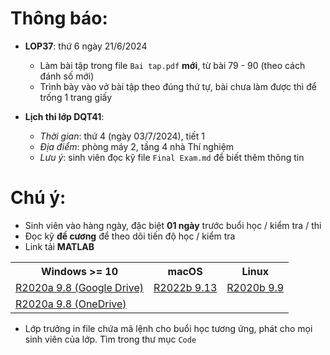 # Thông báo:
* **LOP37**: thứ 6 ngày 21/6/2024
  + Làm bài tập trong file `Bai tap.pdf` **mới**, từ bài 79 - 90 (theo cách đánh số mới)
  + Trình bày vào vở bài tập theo đúng thứ tự, bài chưa làm được thì để trống 1 trang giấy


* **Lịch thi lớp DQT41**:
  + _Thời gian_: thứ 4 (ngày 03/7/2024), tiết 1
  + _Địa điểm_: phòng máy 2, tầng 4 nhà Thí nghiệm
  + _Lưu ý_: sinh viên đọc kỹ file `Final Exam.md` để biết thêm thông tin


# Chú ý:
   * Sinh viên vào hàng ngày, đặc biệt **01 ngày** trước buổi học / kiểm tra / thi
   * Đọc kỹ **đề cương** để theo dõi tiến độ học / kiểm tra
   * Link tải **MATLAB**
<table align="center">
  <tr>
    <th>Windows >= 10</th>
    <th>macOS</th>
    <th>Linux</th>
  </tr>
  <tr>
    <td><a href="https://drive.google.com/drive/folders/1Lx9B77e-C_xxDY91Y_88elbpQ6Q2_Tw4"> R2020a 9.8 (Google Drive) </a></td>
    <td><a href="https://drive.google.com/drive/folders/16m1ag9FVF6Qo_0Kk5BkF6-E9Hm2YkBXh"> R2022b 9.13 </a></td>
    <td><a href="https://drive.google.com/drive/folders/1ccuF4zKam8cU2XFzt8pLEh2OA-ETh9f8"> R2020b 9.9 </a></td>
  </tr>
  <tr>
    <td><a href="https://nuceedu-my.sharepoint.com/:f:/g/personal/thinhnd_huce_edu_vn/EjaiZ3gyygRJjBs8uiDMimYBh9RzmhbwhTDduGI1BeJKtg"> R2020a 9.8 (OneDrive) </a></td>
  </tr>
</table>

  * Lớp trưởng in file chứa mã lệnh cho buổi học tương ứng, phát cho mọi sinh viên của lớp. Tìm trong thư mục `Code`

